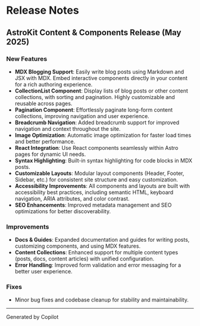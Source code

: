 # Release Notes

## AstroKit Content & Components Release (May 2025)

### New Features

- **MDX Blogging Support**: Easily write blog posts using Markdown and JSX with MDX. Embed interactive components directly in your content for a rich authoring experience.
- **CollectionList Component**: Display lists of blog posts or other content collections, with sorting and pagination. Highly customizable and reusable across pages.
- **Pagination Component**: Effortlessly paginate long-form content collections, improving navigation and user experience.
- **Breadcrumb Navigation**: Added breadcrumb support for improved navigation and context throughout the site.
- **Image Optimization**: Automatic image optimization for faster load times and better performance.
- **React Integration**: Use React components seamlessly within Astro pages for dynamic UI needs.
- **Syntax Highlighting**: Built-in syntax highlighting for code blocks in MDX posts.
- **Customizable Layouts**: Modular layout components (Header, Footer, Sidebar, etc.) for consistent site structure and easy customization.
- **Accessibility Improvements**: All components and layouts are built with accessibility best practices, including semantic HTML, keyboard navigation, ARIA attributes, and color contrast.
- **SEO Enhancements**: Improved metadata management and SEO optimizations for better discoverability.

### Improvements

- **Docs & Guides**: Expanded documentation and guides for writing posts, customizing components, and using MDX features.
- **Content Collections**: Enhanced support for multiple content types (posts, docs, content articles) with unified configuration.
- **Error Handling**: Improved form validation and error messaging for a better user experience.

### Fixes

- Minor bug fixes and codebase cleanup for stability and maintainability.

---
Generated by Copilot

